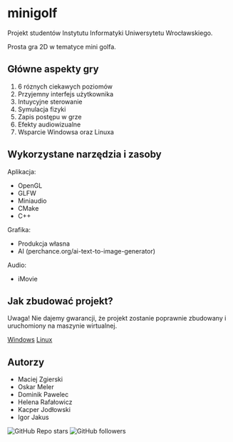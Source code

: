 # minigolf

Projekt studentów Instytutu Informatyki Uniwersytetu Wrocławskiego.

Prosta gra 2D w tematyce mini golfa. 

## Główne aspekty gry

1. 6 róznych ciekawych poziomów
2. Przyjemny interfejs użytkownika
4. Intuycyjne sterowanie
3. Symulacja fizyki
4. Zapis postępu w grze
5. Efekty audiowizualne
6. Wsparcie Windowsa oraz Linuxa

## Wykorzystane narzędzia i zasoby

Aplikacja:
- OpenGL
- GLFW
- Miniaudio
- CMake
- C++

Grafika:
- Produkcja własna
- AI (perchance.org/ai-text-to-image-generator)

Audio:
- iMovie

## Jak zbudować projekt?

Uwaga! Nie dajemy gwarancji, że projekt zostanie poprawnie zbudowany i uruchomiony na maszynie wirtualnej.

[Windows](README_BuildingW.md)
[Linux](README_BuildingL.md)

## Autorzy

- Maciej Zgierski
- Oskar Meler
- Dominik Pawelec
- Helena Rafałowicz
- Kacper Jodłowski
- Igor Jakus


![GitHub Repo stars](https://img.shields.io/github/stars/igorjakus/minigolf?style=social)
![GitHub followers](https://img.shields.io/github/followers/minigolf?style=social)
